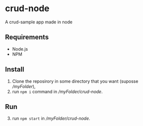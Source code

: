 # crud-node
A crud-sample app made in node

## Requirements
* Node.js
* NPM

## Install
1. Clone the reposirory in some directory that you want (suposse */myFolder*),
2. run `npm i` command in */myFolder/crud-node*.

## Run
3. run `npm start` in */myFolder/crud-node*.
